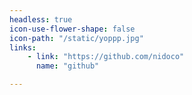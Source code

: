 ```yaml
---
headless: true
icon-use-flower-shape: false
icon-path: "/static/yoppp.jpg"
links:
    - link: "https://github.com/nidoco"
      name: "github"

---
```

